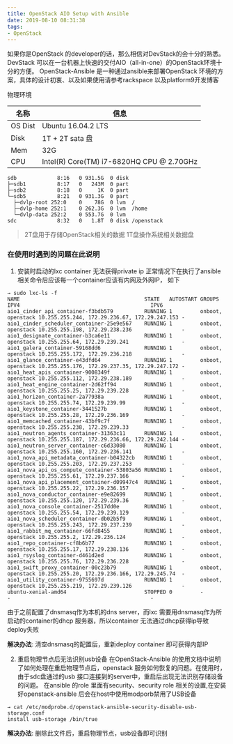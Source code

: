 ```yaml
---
title: OpenStack AIO Setup with Ansible
date: 2019-08-10 08:31:38
tags:
- OpenStack
---
```


如果你是OpenStack 的developer的话，那么相信对DevStack的会十分的熟悉。 DevStack 可以在一台机器上快速的交付AIO（all-in-one）的OpenStack环境十分的方便。 OpenStack-Ansible 是一种通过ansible来部署OpenStack 环境的方案，具体的设计初衷、以及如果使用请参考rackspace 以及platform9开发博客

<!--- more --->

物理环境

|名称|	信息
|---| ---|
|OS Dist|	Ubuntu 16.04.2 LTS
|Disk	|1T + 2T sata 盘
|Mem	|32G
|CPU|	Intel(R) Core(TM) i7-6820HQ CPU @ 2.70GHz
```
sdb             8:16   0 931.5G  0 disk
├─sdb1          8:17   0   243M  0 part
├─sdb2          8:18   0     1K  0 part
└─sdb5          8:21   0 931.3G  0 part
  ├─dvlp-root 252:0    0    78G  0 lvm  /
  ├─dvlp-home 252:1    0 262.3G  0 lvm  /home
  └─dvlp-data 252:2    0 553.7G  0 lvm
sdc             8:32   0   1.8T  0 disk /openstack
```
>2T盘用于存储OpenStack相关的数据
>1T盘操作系统相关数据盘

### 在使用时遇到的问题在此说明
1. 安装时启动的lxc container 无法获得private ip
正常情况下在执行了ansible 相关命令后应该每一个container应该有内网及外网IP， 如下
```SHELL
→ sudo lxc-ls -f
NAME                                        STATE   AUTOSTART GROUPS            IPV4                                          IPV6
aio1_cinder_api_container-f3bdb579          RUNNING 1         onboot, openstack 10.255.255.244, 172.29.236.67, 172.29.247.153 -
aio1_cinder_scheduler_container-25e9e567    RUNNING 1         onboot, openstack 10.255.255.198, 172.29.238.236                -
aio1_designate_container-b3ca6e11           RUNNING 1         onboot, openstack 10.255.255.64, 172.29.239.241                 -
aio1_galera_container-59168dd6              RUNNING 1         onboot, openstack 10.255.255.172, 172.29.236.218                -
aio1_glance_container-e43dfd64              RUNNING 1         onboot, openstack 10.255.255.176, 172.29.237.35, 172.29.247.172 -
aio1_heat_apis_container-9008349f           RUNNING 1         onboot, openstack 10.255.255.112, 172.29.238.189                -
aio1_heat_engine_container-2d62ff94         RUNNING 1         onboot, openstack 10.255.255.25, 172.29.239.228                 -
aio1_horizon_container-2a77938a             RUNNING 1         onboot, openstack 10.255.255.74, 172.29.239.99                  -
aio1_keystone_container-3441527b            RUNNING 1         onboot, openstack 10.255.255.28, 172.29.236.169                 -
aio1_memcached_container-43bf9c7f           RUNNING 1         onboot, openstack 10.255.255.238, 172.29.239.33                 -
aio1_neutron_agents_container-31363c11      RUNNING 1         onboot, openstack 10.255.255.187, 172.29.236.66, 172.29.242.144 -
aio1_neutron_server_container-c6d33080      RUNNING 1         onboot, openstack 10.255.255.160, 172.29.236.141                -
aio1_nova_api_metadata_container-b04322cb   RUNNING 1         onboot, openstack 10.255.255.203, 172.29.237.253                -
aio1_nova_api_os_compute_container-53803a56 RUNNING 1         onboot, openstack 10.255.255.61, 172.29.237.166                 -
aio1_nova_api_placement_container-d09947c4  RUNNING 1         onboot, openstack 10.255.255.22, 172.29.236.157                 -
aio1_nova_conductor_container-e9e82699      RUNNING 1         onboot, openstack 10.255.255.120, 172.29.239.36                 -
aio1_nova_console_container-2517dd0e        RUNNING 1         onboot, openstack 10.255.255.54, 172.29.239.129                 -
aio1_nova_scheduler_container-db02b5f9      RUNNING 1         onboot, openstack 10.255.255.243, 172.29.237.239                -
aio1_rabbit_mq_container-66fd8455           RUNNING 1         onboot, openstack 10.255.255.2, 172.29.236.124                  -
aio1_repo_container-cf8b6b77                RUNNING 1         onboot, openstack 10.255.255.17, 172.29.238.136                 -
aio1_rsyslog_container-d461d2ed             RUNNING 1         onboot, openstack 10.255.255.76, 172.29.236.228                 -
aio1_swift_proxy_container-00c23b79         RUNNING 1         onboot, openstack 10.255.255.20, 172.29.236.166, 172.29.245.74  -
aio1_utility_container-9755697d             RUNNING 1         onboot, openstack 10.255.255.219, 172.29.239.126                -
ubuntu-xenial-amd64                         STOPPED 0         -                 -                                             -
```

由于之前配置了dnsmasq作为本机的dns server，而lxc 需要用dnsmasq作为所启动的container的dhcp 服务器，所以container 无法通过dhcp获得ip导致deploy失败

**解决办法**: 清空dnsmasq的配置后，重新deploy container 即可获得内部IP

2. 重启物理节点后无法识别usb设备
在OpenStack-Ansible 的使用文档中说明了如何处理在重启物理节点后，openstack 服务如何恢复的问题。在使用时，由于sdc盘通过的usb 接口连接到的server中，重启后出现无法识别存储设备的问题。
在ansible 的role 里面有security、security role 相关的设置,在安装好openstack-ansible 后会在host中使用modporb禁用了USB设备

```SHELL
→ cat /etc/modprobe.d/openstack-ansible-security-disable-usb-storage.conf
install usb-storage /bin/true
```
**解决办法**: 删除此文件后，重启物理节点，usb设备即可识别

